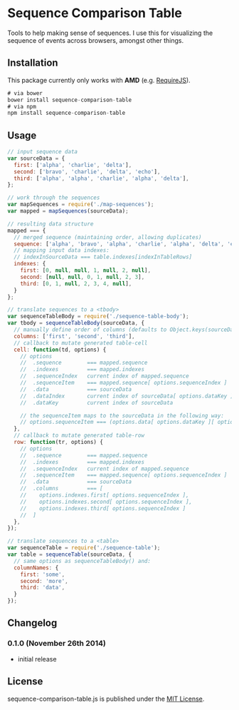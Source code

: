 # Sequence Comparison Table

Tools to help making sense of sequences. I use this for visualizing the sequence of events across browsers, amongst other things.

## Installation

This package currently only works with **AMD** (e.g. [RequireJS](http://requirejs.org/)).

```js
# via bower
bower install sequence-comparison-table
# via npm
npm install sequence-comparison-table
```

## Usage

```js
// input sequence data
var sourceData = {
  first: ['alpha', 'charlie', 'delta'],
  second: ['bravo', 'charlie', 'delta', 'echo'],
  third: ['alpha', 'alpha', 'charlie', 'alpha', 'delta'],
};

// work through the sequences
var mapSequences = require('./map-sequences');
var mapped = mapSequences(sourceData);

// resulting data structure
mapped === {
  // merged sequence (maintaining order, allowing duplicates)
  sequence: ['alpha', 'bravo', 'alpha', 'charlie', 'alpha', 'delta', 'echo'],
  // mapping input data indexes:
  // indexInSourceData === table.indexes[indexInTableRows]
  indexes: {
    first: [0, null, null, 1, null, 2, null],
    second: [null, null, 0, 1, null, 2, 3],
    third: [0, 1, null, 2, 3, 4, null],
  }
};

// translate sequences to a <tbody>
var sequenceTableBody = require('./sequence-table-body');
var tbody = sequenceTableBody(sourceData, {
  // manually define order of columns (defaults to Object.keys(sourceData))
  columns: ['first', 'second', 'third'],
  // callback to mutate generated table-cell
  cell: function(td, options) {
    // options
    //  .sequence        === mapped.sequence
    //  .indexes         === mapped.indexes
    //  .sequenceIndex   current index of mapped.sequence
    //  .sequenceItem    === mapped.sequence[ options.sequenceIndex ]
    //  .data            === sourceData
    //  .dataIndex       current index of sourceData[ options.dataKey ]
    //  .dataKey         current index of sourceData

    // the sequenceItem maps to the sourceData in the following way:
    // options.sequenceItem === (options.data[ options.dataKey ][ options.dataIndex ] || null)
  },
  // callback to mutate generated table-row
  row: function(tr, options) {
    // options
    //  .sequence        === mapped.sequence
    //  .indexes         === mapped.indexes
    //  .sequenceIndex   current index of mapped.sequence
    //  .sequenceItem    === mapped.sequence[ options.sequenceIndex ]
    //  .data            === sourceData
    //  .columns         === [
    //    options.indexes.first[ options.sequenceIndex ],
    //    options.indexes.second[ options.sequenceIndex ],
    //    options.indexes.third[ options.sequenceIndex ]
    //  ]
  },
});

// translate sequences to a <table>
var sequenceTable = require('./sequence-table');
var table = sequenceTable(sourceData, {
  // same options as sequenceTableBody() and:
  columnNames: {
    first: 'some',
    second: 'more',
    third: 'data',
  }
});
```

## Changelog

### 0.1.0 (November 26th 2014) ###

* initial release


## License

sequence-comparison-table.js is published under the [MIT License](http://opensource.org/licenses/mit-license).
